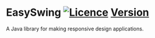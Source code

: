 # EasySwing [![Licence](https://img.shields.io/github/license/UdeviklerneREAL/EasySwing)](https://github.com/UdeviklerneREAL/EasySwing/blob/master/LICENSE) [Version](https://img.shields.io/badge/Version-1.0-brightgreen)
A Java library for making responsive design applications.
